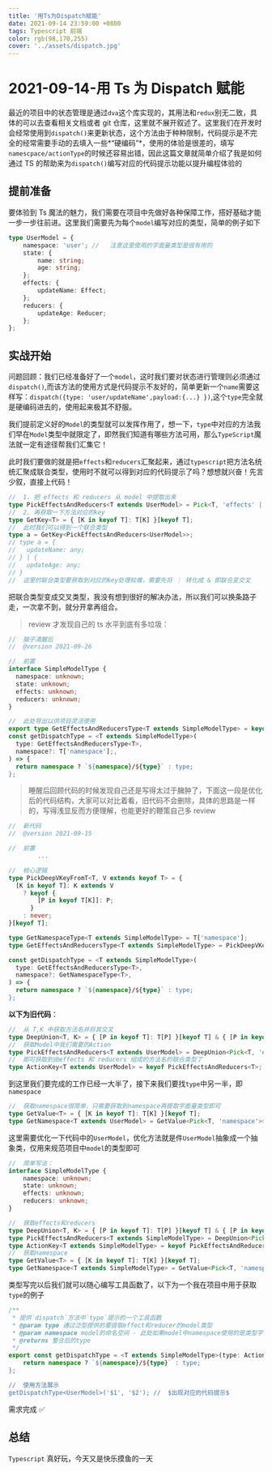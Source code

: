 ```yaml
---
title: '用Ts为Dispatch赋能'
date: 2021-09-14 23:59:00 +0800
tags: Typescript 前端
color: rgb(98,170,255)
cover: '../assets/dispatch.jpg'
---
```


# 2021-09-14-用 Ts 为 Dispatch 赋能

最近的项目中的状态管理是通过`dva`这个库实现的，其用法和`redux`别无二致，具体的可以去查看相关文档或者 git 仓库，这里就不展开叙述了。这里我们在开发时会经常使用到`dispatch()`来更新状态，这个方法由于种种限制，代码提示是不完全的经常需要手动的去填入一些*“硬编码”*，使用的体验是很差的，填写`namescpace/actionType`的时候还容易出错，因此这篇文章就简单介绍了我是如何通过 TS 的帮助来为`dispatch()`编写对应的代码提示功能以提升编程体验的

## 提前准备

要体验到 Ts 魔法的魅力，我们需要在项目中先做好各种保障工作，搭好基础才能一步一步往前进。这里我们需要先为每个`model`编写对应的类型，简单的例子如下

```typescript
type UserModel = {
	namespace: 'user'; //	注意这里使用的字面量类型是很有用的
	state: {
		name: string;
		age: string;
	};
	effects: {
		updateName: Effect;
	};
	reducers: {
		updateAge: Reducer;
	};
};
```

## 实战开始

问题回顾：我们已经准备好了一个`model`，这时我们要对状态进行管理则必须通过`dispatch()`,而该方法的使用方式是代码提示不友好的，简单更新一个`name`需要这样写：`dispatch({type: 'user/updateName',payload:{...} })`,这个`type`完全就是硬编码进去的，使用起来极其不舒服。

我们提前定义好的`Model`的类型就可以发挥作用了，想一下，`type`中对应的方法我们早在`Model`类型中就限定了，即然我们知道有哪些方法可用，那么`TypeScript`魔法就一定有途径帮我们汇集它！

此时我们要做的就是把`effects`和`reducers`汇聚起来，通过`typescript`把方法名统统汇聚成联合类型，使用时不就可以得到对应的代码提示了吗？想想就兴奋！先言少叙，直接上代码！

```typescript
//	1. 把 effects 和 reducers 从 model 中提取出来
type PickEffectsAndReducers<T extends UserModel> = Pick<T, 'effects' | 'reducers'>;
//	2. 再获取一下方法对应的key
type GetKey<T> = { [K in keyof T]: T[K] }[keyof T];
//	此时我们可以得到一个联合类型
type a = GetKey<PickEffectsAndReducers<UserModel>>;
// type a = {
//   updateName: any;
// } | {
//   updateAge: any;
// }
//	这里的联合类型要获取到对应的key处理较难，需要先将 ｜ 转化成 & 即联合变交叉
```

把联合类型变成交叉类型，我没有想到很好的解决办法，所以我们可以换条路子走，一次拿不到，就分开拿再组合。

> review 才发现自己的 ts 水平到底有多垃圾：

```typescript
//	脑子清醒后
//	@version 2021-09-26

//	前置
interface SimpleModelType {
  namespace: unknown;
  state: unknown;
  effects: unknown;
  reducers: unknown;
}

//	此处导出以供项目灵活使用
export type GetEffectsAndReducersType<T extends SimpleModelType> = keyof T['effects'] | keyof T['reducers'];
const getDispatchType = <T extends SimpleModelType>(
  type: GetEffectsAndReducersType<T>,
  namespace?: T['namespace'];,
) => {
  return namespace ? `${namespace}/${type}` : type;
};
```

> 睡醒后回顾代码的时候发现自己还是写得太过于臃肿了，下面这一段是优化后的代码结构，大家可以对比着看，旧代码不会删除，具体的思路是一样的，写得浅显反而方便理解，也能更好的鞭策自己多 review

```typescript
//	新代码
//	@version 2021-09-15

//	前置
		...

//	核心逻辑
type PickDeepVKeyFromT<T, V extends keyof T> = {
  [K in keyof T]: K extends V
    ? keyof {
        [P in keyof T[K]]: P;
      }
    : never;
}[keyof T];

type GetNamespaceType<T extends SimpleModelType> = T['namespace'];
type GetEffectsAndReducersType<T extends SimpleModelType> = PickDeepVKeyFromT<T,'reducers' | 'effects' >;

const getDispatchType = <T extends SimpleModelType>(
  type: GetEffectsAndReducersType<T>,
  namespace?: GetNamespaceType<T>,
) => {
  return namespace ? `${namespace}/${type}` : type;
};
```

**以下为旧代码**：

```typescript
//	从 T,K 中获取方法名并将其交叉
type DeepUnion<T, K> = { [P in keyof T]: T[P] }[keyof T] & { [P in keyof K]: K[P] }[keyof K];
//	获取Model中我们需要的Action
type PickEffectsAndReducers<T extends UserModel> = DeepUnion<Pick<T, 'effects'>, Pick<T, 'reducers'>>;
//	即可获取到由effects 和 reducers 组成的方法名的联合类型了
type ActionKey<T extends UserModel> = keyof PickEffectsAndReducers<T>;
```

到这里我们要完成的工作已经一大半了，接下来我们要找`type`中另一半，即`namespace`

```typescript
//	获取namespace很简单，只需要获取到namespace再提取字面量类型即可
type GetValue<T> = { [K in keyof T]: T[K] }[keyof T];
type GetNamespace<T extends UserModel> = GetValue<Pick<T, 'namespace'>>;
```

这里需要优化一下代码中的`UserModel`，优化方法就是件`UserModel`抽象成一个抽象类，仅用来规范项目中`model`的类型即可

```typescript
//	简单写法：
interface SimpleModelType {
	namespace: unknown;
	state: unknown;
	effects: unknown;
	reducers: unknown;
}

//	获取effects和reducers
type DeepUnion<T, K> = { [P in keyof T]: T[P] }[keyof T] & { [P in keyof K]: K[P] }[keyof K];
type PickEffectsAndReducers<T extends SimpleModelType> = DeepUnion<Pick<T, 'effects'>, Pick<T, 'reducers'>>;
type ActionKey<T extends SimpleModelType> = keyof PickEffectsAndReducers<T>;
//	获取namespace
type GetValue<T> = { [K in keyof T]: T[K] }[keyof T];
type GetNamespace<T extends SimpleModelType> = GetValue<Pick<T, 'namespace'>>;
```

类型写完以后我们就可以随心编写工具函数了，以下为一个我在项目中用于获取`type`的例子

```typescript
/**
 * 提供`dispatch`方法中`type`提示的一个工具函数
 * @param type 通过泛型提供的要提取effect和reducer的model类型
 * @param namespace model的命名空间 - 此处如果model中namespace使用的是类型字面量，则亦会提供代码提示
 * @returns 整合后的type
 */
export const getDispatchType = <T extends SimpleModelType>(type: ActionKey<T>, namespace?: GetNamespace<T>) => {
	return namespace ? `${namespace}/${type}` : type;
};

//	使用方法展示
getDispatchType<UserModel>('$1', '$2'); //	$出现对应的代码提示$
```

需求完成 ✅

## 总结

`Typescript` 真好玩，今天又是快乐摸鱼的一天
